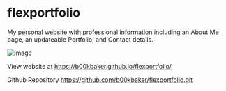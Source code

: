 # flexportfolio

My personal website with professional information including an About Me page, an updateable Portfolio, and Contact details.

![image](https://user-images.githubusercontent.com/72171646/103593994-9a048780-4eb4-11eb-88e4-cc86127be6d3.png)

View website at
https://b00kbaker.github.io/flexportfolio/

Github Repository
https://github.com/b00kbaker/flexportfolio.git
